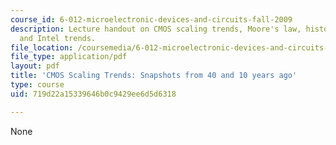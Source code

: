 ```yaml
---
course_id: 6-012-microelectronic-devices-and-circuits-fall-2009
description: Lecture handout on CMOS scaling trends, Moore's law, historical trends,
  and Intel trends.
file_location: /coursemedia/6-012-microelectronic-devices-and-circuits-fall-2009/719d22a15339646b0c9429ee6d5d6318_MIT6_012F09_lec16_compare.pdf
file_type: application/pdf
layout: pdf
title: 'CMOS Scaling Trends: Snapshots from 40 and 10 years ago'
type: course
uid: 719d22a15339646b0c9429ee6d5d6318

---
```

None